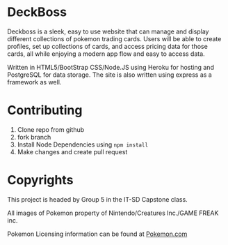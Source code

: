 # DeckBoss

Deckboss is a sleek, easy to use website that can manage and display different collections of pokemon trading cards. Users will be able to create profiles, set up collections of cards, and access pricing data for those cards, all while enjoying a modern app flow and easy to access data. 

Written in HTML5/BootStrap CSS/Node.JS using Heroku for hosting and PostgreSQL for data storage. The site is also written using express as a framework as well.

# Contributing


  1. Clone repo from github
  2. fork branch 
  3. Install Node Dependencies using `npm install`
  4. Make changes and create pull request


# Copyrights

This project is headed by Group 5 in the IT-SD Capstone class.

All images of Pokemon property of Nintendo/Creatures Inc./GAME FREAK inc.

Pokemon Licensing information can be found at [Pokemon.com](https://www.pokemon.com/us/legal/)
